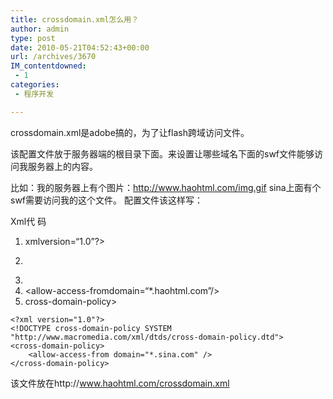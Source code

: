 ```yaml
---
title: crossdomain.xml怎么用？
author: admin
type: post
date: 2010-05-21T04:52:43+00:00
url: /archives/3670
IM_contentdowned:
 - 1
categories:
 - 程序开发

---
```

crossdomain.xml是adobe搞的，为了让flash跨域访问文件。

该配置文件放于服务器端的根目录下面。来设置让哪些域名下面的swf文件能够访问我服务器上的内容。

比如：我的服务器上有个图片：http://www.haohtml.com/img.gif
sina上面有个swf需要访问我的这个文件。
配置文件该这样写：

Xml代 码



1. xmlversion=“1.0”?>
2. >
3. <cross-domain-policy>
4. <allow-access-fromdomain=“*.haohtml.com”/>
5. cross-domain-policy>

```
<?xml version="1.0"?>
<!DOCTYPE cross-domain-policy SYSTEM "http://www.macromedia.com/xml/dtds/cross-domain-policy.dtd">
<cross-domain-policy>
    <allow-access-from domain="*.sina.com" />
</cross-domain-policy>
```

该文件放在http://www.haohtml.com/crossdomain.xml